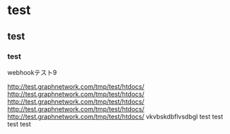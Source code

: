 
# test

## test

### test

webhookテスト9

http://test.graphnetwork.com/tmp/test/htdocs/
http://test.graphnetwork.com/tmp/test/htdocs/
http://test.graphnetwork.com/tmp/test/htdocs/
http://test.graphnetwork.com/tmp/test/htdocs/
http://test.graphnetwork.com/tmp/test/htdocs/
vkvbskdbflvsdbgl
test
test
test
test
